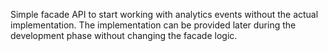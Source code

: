 Simple facade API to start working with analytics events without the actual implementation. The implementation can be provided later during the development phase without changing the facade logic.